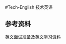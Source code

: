 #Tech-English 技术英语  

## 参考资料  
[英文面试准备及英文学习资料](https://a10khaznyg.feishu.cn/docs/doccnicHYoE7MHIDTlNiUJE4Yob)